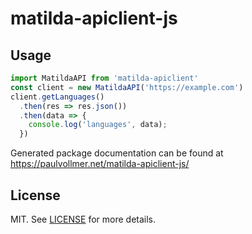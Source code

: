 # matilda-apiclient-js

## Usage

```js
import MatildaAPI from 'matilda-apiclient'
const client = new MatildaAPI('https://example.com')
client.getLanguages()
  .then(res => res.json())
  .then(data => {
    console.log('languages', data);
  })
```

Generated package documentation can be found at https://paulvollmer.net/matilda-apiclient-js/

## License

MIT. See [LICENSE](LICENSE) for more details.
